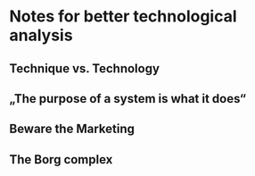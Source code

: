 # Notes for better technological analysis

## Technique vs. Technology

## „The purpose of a system is what it does“

## Beware the Marketing

## The Borg complex